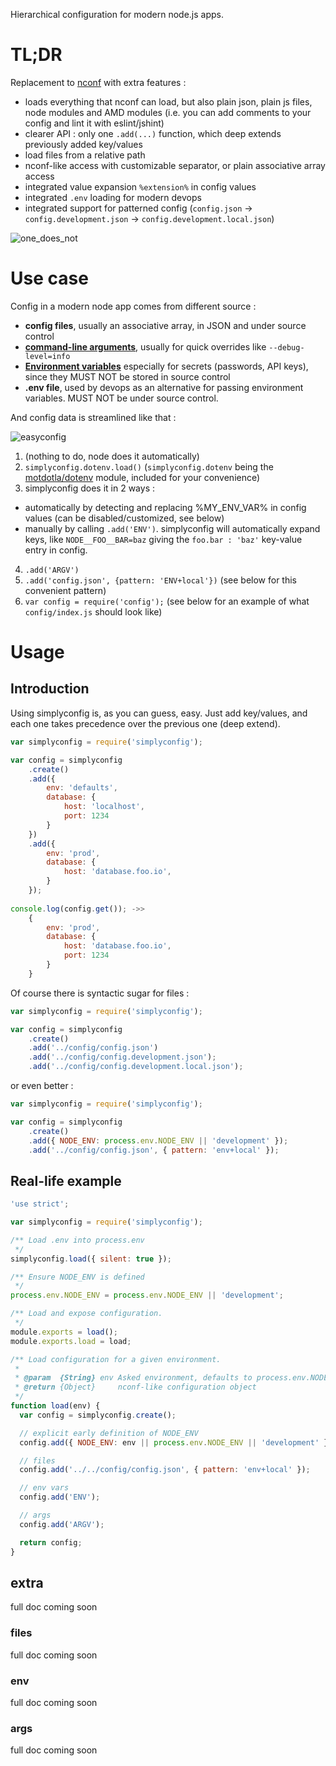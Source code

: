Hierarchical configuration for modern node.js apps.

# TL;DR
Replacement to [nconf](https://github.com/indexzero/nconf) with extra features :
* loads everything that nconf can load, but also plain json, plain js files, node modules and AMD modules (i.e. you can add comments to your config and lint it with eslint/jshint)
* clearer API : only one `.add(...)` function, which deep extends previously added key/values
* load files from a relative path
* nconf-like access with customizable separator, or plain associative array access
* integrated value expansion `%extension%` in config values
* integrated `.env` loading for modern devops
* integrated support for patterned config (`config.json` -> `config.development.json` -> `config.development.local.json`) 

![one_does_not](https://cloud.githubusercontent.com/assets/603503/10567810/30dedd02-760e-11e5-984e-075a60b58633.jpg)

# Use case

Config in a modern node app comes from different source :
* **config files**, usually an associative array, in JSON and under source control
* **[command-line arguments](https://en.wikipedia.org/wiki/Command-line_interface#Arguments)**, usually for quick overrides like `--debug-level=info`
* **[Environment variables](https://en.wikipedia.org/wiki/Environment_variable)** especially for secrets (passwords, API keys), since they MUST NOT be stored in source control
* **.env file**, used by devops as an alternative for passing environment variables. MUST NOT be under source control.

And config data is streamlined like that :

![easyconfig](https://cloud.githubusercontent.com/assets/603503/10567809/30dccf6c-760e-11e5-98c7-dfa095f4d5bc.png)

1. (nothing to do, node does it automatically)
2. `simplyconfig.dotenv.load()` (`simplyconfig.dotenv` being the [motdotla/dotenv](https://github.com/motdotla/dotenv) module, included for your convenience)
3. simplyconfig does it in 2 ways :
  * automatically by detecting and replacing %MY_ENV_VAR% in config values (can be disabled/customized, see below)
  * manually by calling `.add('ENV')`. simplyconfig will automatically expand keys, like `NODE__FOO__BAR=baz` giving the `foo.bar : 'baz'` key-value entry in config.
4. `.add('ARGV')`
5. `.add('config.json', {pattern: 'ENV+local'})` (see below for this convenient pattern)
6. `var config = require('config');` (see below for an example of what `config/index.js` should look like)


# Usage

## Introduction
Using simplyconfig is, as you can guess, easy. Just add key/values,
and each one takes precedence over the previous one (deep extend).

```javascript
var simplyconfig = require('simplyconfig');

var config = simplyconfig
	.create()
	.add({
		env: 'defaults',
		database: {
			host: 'localhost',
			port: 1234
		}
	})
	.add({
		env: 'prod',
		database: {
			host: 'database.foo.io',
		}
	});
	
console.log(config.get()); ->>
	{
		env: 'prod',
		database: {
			host: 'database.foo.io',
			port: 1234
		}
	}
```

Of course there is syntactic sugar for files :

```javascript
var simplyconfig = require('simplyconfig');

var config = simplyconfig
	.create()
	.add('../config/config.json')
	.add('../config/config.development.json');
	.add('../config/config.development.local.json');
```
or even better :
```javascript
var simplyconfig = require('simplyconfig');

var config = simplyconfig
	.create()
	.add({ NODE_ENV: process.env.NODE_ENV || 'development' });
	.add('../config/config.json', { pattern: 'env+local' });
```


## Real-life example

```javascript
'use strict';

var simplyconfig = require('simplyconfig');

/** Load .env into process.env
 */
simplyconfig.load({ silent: true });

/** Ensure NODE_ENV is defined
 */
process.env.NODE_ENV = process.env.NODE_ENV || 'development';

/** Load and expose configuration.
 */
module.exports = load();
module.exports.load = load;

/** Load configuration for a given environment.
 *
 * @param  {String} env Asked environment, defaults to process.env.NODE_ENV
 * @return {Object}     nconf-like configuration object
 */
function load(env) {
  var config = simplyconfig.create();

  // explicit early definition of NODE_ENV
  config.add({ NODE_ENV: env || process.env.NODE_ENV || 'development' });

  // files
  config.add('../../config/config.json', { pattern: 'env+local' });

  // env vars
  config.add('ENV');

  // args
  config.add('ARGV');

  return config;
}
```

## extra
full doc coming soon

### files
full doc coming soon

### env
full doc coming soon

### args
full doc coming soon
